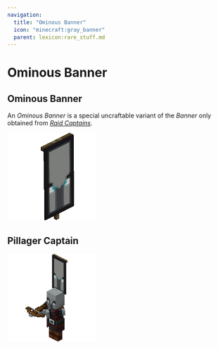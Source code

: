 ```yaml
---
navigation:
  title: "Ominous Banner"
  icon: "minecraft:gray_banner"
  parent: lexicon:rare_stuff.md
---
```


# Ominous Banner

## Ominous Banner

An *Ominous Banner* is a special uncraftable variant of the *Banner* only obtained from [*Raid Captains*](../creatures/boss-raid_captain.md).

![](ominous_banner.png)

## Pillager Captain



![](pillager_captain.png)

